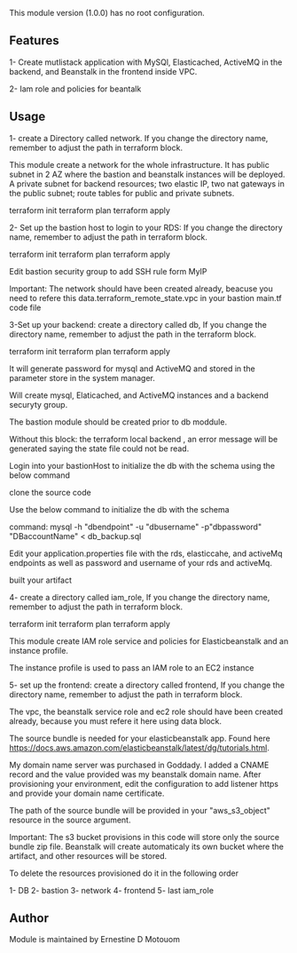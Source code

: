 This module version (1.0.0) has no root configuration.  

 


Features
------------------------------------------------------------------------------------------------------------------------
1- Create mutlistack application with MySQl, Elasticached, ActiveMQ in the backend, and Beanstalk in the frontend inside VPC.

2- Iam role and policies for beantalk



Usage
------------------------------------------------------------------------------------------------------------------------
1- create a Directory called network. If you change the directory name, remember to adjust the path in terraform block.

This module create a network for the whole infrastructure. It has public subnet in 2 AZ where the bastion and beanstalk instances will be deployed. A private subnet for backend resources; two elastic IP, two nat gateways in the public subnet; route tables for public and private subnets.

terraform init
 terraform plan
 terraform apply


2- Set up the bastion host to login to your RDS: If you change the directory name, remember to adjust the path in terraform block.

 terraform init
 terraform plan
 terraform apply

Edit bastion security group to add SSH rule form MyIP


Important: The network should have been created already, beacuse you need to refere this data.terraform_remote_state.vpc in your bastion main.tf code file

 


3-Set up your backend: create a directory called db, If you change the directory name, remember to adjust the path in the terraform block.

terraform init
 terraform plan
 terraform apply

It will generate password for mysql and ActiveMQ and stored in the parameter store in the system manager.

Will create mysql, Elaticached, and ActiveMQ instances and a backend securyty group.

 

The bastion module should be created prior to db moddule.

Without this block: the terraform local backend , an error message will be generated saying the state file could not be read.


Login into your bastionHost to initialize the db with the schema  using the below command

clone the source code

Use the below command to initialize the db with the schema

command: mysql -h "dbendpoint" -u "dbusername" -p"dbpassword" "DBaccountName" < db_backup.sql

Edit your application.properties file with the rds, elasticcahe, and activeMq endpoints as well as password and username of your rds and activeMq.

built your artifact 

 

4- create a directory called iam_role, If you change the directory name, remember to adjust the path in terraform block.

terraform init
 terraform plan
 terraform apply

This module create IAM role service and policies for Elasticbeanstalk and an instance profile.

The instance profile is used to pass an IAM role to an EC2 instance

 


5- set up the frontend: create a directory called frontend, If you change the directory name, remember to adjust the path in terraform block.

 The vpc, the beanstalk service role and ec2 role should have been created already, because you must refere it here using data block.

 

The source bundle is needed for your elasticbeanstalk app. Found here
https://docs.aws.amazon.com/elasticbeanstalk/latest/dg/tutorials.html.

My domain name server was purchased in Goddady. I added a CNAME record and the value provided was my beanstalk domain name. After provisioning your environment, edit the configuration to add listener https and provide your domain name certificate.

The path of the source bundle will be provided in your "aws_s3_object" resource in the source argument.

Important: The s3 bucket provisions in this code will store only the source bundle zip file. Beanstalk will create automaticaly its own bucket where the artifact, and other resources will be stored. 

 
 To delete the resources provisioned do it in the following order

1- DB
2- bastion
3- network
4- frontend
5- last iam_role

Author 
-----------------------------------------------------------------------------------------------------------
Module is maintained by Ernestine D Motouom


